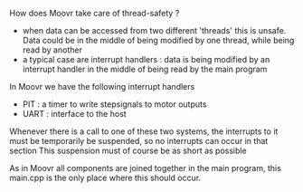 How does Moovr take care of thread-safety ?
* when data can be accessed from two different 'threads' this is unsafe. Data could be in the middle of being modified by one thread, while being read by another
* a typical case are interrupt handlers : data is being modified by an interrupt handler in the middle of being read by the main program

In Moovr we have the following interrupt handlers
* PIT : a timer to write stepsignals to motor outputs
* UART : interface to the host

Whenever there is a call to one of these two systems, the interrupts to it must be temporarily be suspended, so no interrupts can occur in that section
This suspension must of course be as short as possible

As in Moovr all components are joined together in the main program, this main.cpp is the only place where this should occur.